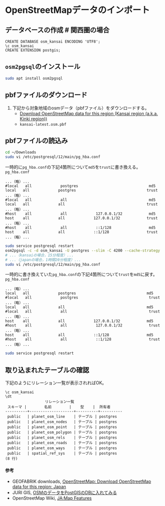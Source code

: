 # OpenStreetMapデータのインポート

## データベースの作成 # 関西圏の場合
```pgsql
CREATE DATABASE osm_kansai ENCODING 'UTF8';
\c osm_kansai
CREATE EXTENSION postgis;
```

## `osm2pgsql`のインストール
```bash
sudo apt install osm2pgsql
```

## pbfファイルのダウンロード
1. 下記から対象地域のosmデータ（pbfファイル）をダウンロードする。
   - [Download OpenStreetMap data for this region (Kansai region (a.k.a. Kinki region)) ](http://download.geofabrik.de/asia/japan/kansai.html)
   - `kansai-latest.osm.pbf`

## pbfファイルの読込み
```bash
cd ~/Downloads
sudo vi /etc/postgresql/12/main/pg_hba.conf
```

一時的に`pg_hba.conf`の下記4箇所について`md5`を`trust`に書き換える。
`pg_hba.conf`
```
...（略）...
#local   all             postgres                                md5
local   all             postgres                                trust
...（略）...
#local   all             all                                     md5
local   all             all                                     trust
...（略）...
#host    all             all             127.0.0.1/32            md5
host    all             all             127.0.0.1/32            trust
...（略）...
#host    all             all             ::1/128                 md5
host    all             all             ::1/128                 trust
...（略）...
```

```bash
sudo service postgresql restart
osm2pgsql -c -d osm_kansai -U postgres --slim -C 4200 --cache-strategy sparse --host localhost kansai-latest.osm.pbf
# ...（kansaiの場合，15分程度）...
# ...（japanの場合，1時間20分程度）...
sudo vi /etc/postgresql/12/main/pg_hba.conf
```

一時的に書き換えていた`pg_hba.conf`の下記4箇所について`trust`を`md5`に戻す。
`pg_hba.conf`
```
...（略）...
local   all             postgres                                md5
#local   all             postgres                                trust
...（略）...
local   all             all                                     md5
#local   all             all                                     trust
...（略）...
host    all             all             127.0.0.1/32            md5
#host    all             all             127.0.0.1/32            trust
...（略）...
host    all             all             ::1/128                 md5
#host    all             all             ::1/128                 trust
...（略）...
```

```bash
sudo service postgresql restart
```

## 取り込まれたテーブルの確認
下記のようにリレーション一覧が表示されればOK。
```pgsql
\c osm_kansai
\dt
                  リレーション一覧
 スキーマ |        名前        |    型    |  所有者  
----------+--------------------+----------+----------
 public   | planet_osm_line    | テーブル | postgres
 public   | planet_osm_nodes   | テーブル | postgres
 public   | planet_osm_point   | テーブル | postgres
 public   | planet_osm_polygon | テーブル | postgres
 public   | planet_osm_rels    | テーブル | postgres
 public   | planet_osm_roads   | テーブル | postgres
 public   | planet_osm_ways    | テーブル | postgres
 public   | spatial_ref_sys    | テーブル | postgres
(8 行)
```

#### 参考
- GEOFABRIK downloads, [OpenStreetMap: Download OpenStreetMap data for this region: Japan](http://download.geofabrik.de/asia/japan.html)
- JURI GIS, [OSMのデータをPostGISのDBに入れてみる](http://www.jurigis.me/2015/01/12/osm-download/)
- OpenStreetMap Wiki, [JA:Map Features](https://wiki.openstreetmap.org/wiki/JA:Map_Features)
